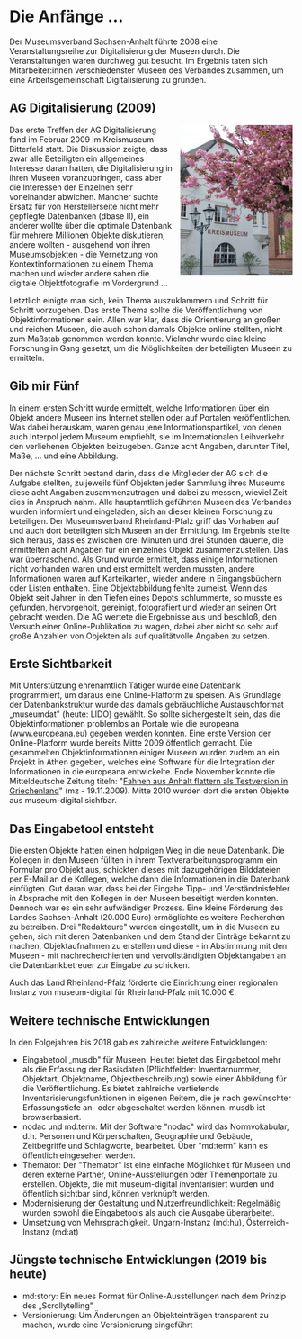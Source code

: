 Die Anfänge ...
================

Der Museumsverband Sachsen-Anhalt führte 2008 eine Veranstaltungsreihe zur Digitalisierung der Museen durch. Die Veranstaltungen waren durchweg gut besucht. Im Ergebnis taten sich Mitarbeiter:innen verschiedenster Museen des Verbandes zusammen, um eine Arbeitsgemeinschaft Digitalisierung zu gründen.

AG Digitalisierung (2009)
-------------------------

<img alt="Das Kreismuseum Bitterfeld" src="../assets/chapter_1-1/kreismuseum_bitterfeld.jpg" style="float: right; margin-left: 1em;" />

Das erste Treffen der AG Digitalisierung fand im Februar 2009 im Kreismuseum Bitterfeld statt. Die Diskussion zeigte, dass zwar alle Beteiligten ein allgemeines Interesse daran hatten, die Digitalisierung in ihren Museen voranzubringen, dass aber die Interessen der Einzelnen sehr voneinander abwichen. Mancher suchte Ersatz für von Herstellerseite nicht mehr gepflegte Datenbanken (dbase II), ein anderer wollte über die optimale Datenbank für mehrere Millionen Objekte diskutieren, andere wollten - ausgehend von ihren Museumsobjekten - die Vernetzung von Kontextinformationen zu einem Thema machen und wieder andere sahen die digitale Objektfotografie im Vordergrund ...

Letztlich einigte man sich, kein Thema auszuklammern und Schritt für Schritt vorzugehen. Das erste Thema sollte die Veröffentlichung von Objektinformationen sein. Allen war klar, dass die Orientierung an großen und reichen Museen, die auch schon damals Objekte online stellten, nicht zum Maßstab genommen werden konnte. Vielmehr wurde eine kleine Forschung in Gang gesetzt, um die Möglichkeiten der beteiligten Museen zu ermitteln.

Gib mir Fünf
------------

In einem ersten Schritt wurde ermittelt, welche Informationen über ein Objekt andere Museen ins Internet stellen oder auf Portalen veröffentlichen. Was dabei herauskam, waren genau jene Informationspartikel, von denen auch Interpol jedem Museum empfiehlt, sie im Internationalen Leihverkehr den verliehenen Objekten beizugeben. Ganze acht Angaben, darunter Titel, Maße, ... und eine Abbildung.

Der nächste Schritt bestand darin, dass die Mitglieder der AG sich die Aufgabe stellten, zu jeweils fünf Objekten jeder Sammlung ihres Museums diese acht Angaben zusammenzutragen und dabei zu messen, wieviel Zeit dies in Anspruch nahm. Alle hauptamtlich geführten Museen des Verbandes wurden informiert und eingeladen, sich an dieser kleinen Forschung zu beteiligen. Der Museumsverband Rheinland-Pfalz griff das Vorhaben auf und auch dort beteiligten sich Museen an der Ermittlung. Im Ergebnis stellte sich heraus, dass es zwischen drei Minuten und drei Stunden dauerte, die ermittelten acht Angaben für ein einzelnes Objekt zusammenzustellen. Das war überraschend. Als Grund wurde ermittelt, dass einige Informationen nicht vorhanden waren und erst ermittelt werden mussten, andere Informationen waren auf Karteikarten, wieder andere in Eingangsbüchern oder Listen enthalten. Eine Objektabbildung fehlte zumeist. Wenn das Objekt seit Jahren in den Tiefen eines Depots schlummerte, so musste es gefunden, hervorgeholt, gereinigt, fotografiert und wieder an seinen Ort gebracht werden. Die AG wertete die Ergebnisse aus und beschloß, den Versuch einer Online-Publikation zu wagen, dabei aber nicht so sehr auf große Anzahlen von Objekten als auf qualitätvolle Angaben zu setzen.

Erste Sichtbarkeit
------------------

Mit Unterstützung ehrenamtlich Tätiger wurde eine Datenbank
programmiert, um daraus eine Online-Platform zu speisen. Als Grundlage der Datenbankstruktur wurde das damals gebräuchliche Austauschformat „museumdat" (heute: LIDO) gewählt. So sollte sichergestellt sein, das die Objektinformationen problemlos an Portale wie die europeana (www.europeana.eu) gegeben werden konnten. Eine erste Version der Online-Platform wurde bereits Mitte 2009 öffentlich gemacht. Die gesammelten Objektinformationen einiger Museen wurden zudem an ein Projekt in Athen gegeben, welches eine Software für die Integration der Informationen in die europeana entwickelte. Ende November konnte die Mitteldeutsche Zeitung titeln: "[Fahnen aus Anhalt flattern als Testversion in Griechenland](http://www.mz-web.de/bernburg/fahnen-aus-anhalt-flattern-als-testversion-in-griechenland-7950844)" (mz - 19.11.2009). Mitte 2010 wurden dort die ersten Objekte aus museum-digital sichtbar.

Das Eingabetool entsteht
------------------------

Die ersten Objekte hatten einen holprigen Weg in die neue Datenbank. Die Kollegen in den Museen füllten in ihrem Textverarbeitungsprogramm ein Formular pro Objekt aus, schickten dieses mit dazugehörigen Bilddateien per E-Mail an die Kollegen, welche dann die Informationen in die Datenbank einfügten. Gut daran war, dass bei der Eingabe Tipp- und Verständnisfehler in Absprache mit den Kollegen in den Museen beseitigt werden konnten. Dennoch war es ein sehr aufwändiger Prozess. Eine kleine Förderung des Landes Sachsen-Anhalt (20.000 Euro) ermöglichte es weitere Recherchen zu betreiben. Drei "Redakteure" wurden eingestellt, um in die Museen zu gehen, sich mit deren Datenbanken und dem Stand der Einträge bekannt zu machen, Objektaufnahmen zu erstellen und diese - in Abstimmung mit den Museen - mit nachrecherchierten und vervollständigten Objektangaben an die Datenbankbetreuer zur Eingabe zu schicken.

Auch das Land Rheinland-Pfalz förderte die Einrichtung einer regionalen Instanz von museum-digital für Rheinland-Pfalz mit 10.000 €.

Weitere technische Entwicklungen
---------------------------------

In den Folgejahren bis 2018 gab es zahlreiche weitere Entwicklungen:

-   Eingabetool „musdb" für Museen: Heutet bietet das Eingabetool mehr als die Erfassung der Basisdaten (Pflichtfelder: Inventarnummer, Objektart, Objektname, Objektbeschreibung) sowie einer Abbildung für die Veröffentlichung. Es bietet zahlreiche vertiefende     Inventarisierungsfunktionen in eigenen Reitern, die je nach gewünschter Erfassungstiefe an- oder abgeschaltet werden können. musdb ist browserbasiert.
-   nodac und md:term: Mit der Software "nodac" wird das     Normvokabular, d.h. Personen und Körperschaften, Geographie und Gebäude, Zeitbegriffe und Schlagworte, bearbeitet. Über "md:term" kann es öffentlich eingesehen werden.
-   Themator: Der "Themator" ist eine einfache Möglichkeit für Museen und deren externe Partner, Online-Ausstellungen oder Themenportale zu erstellen. Objekte, die mit museum-digital inventarisiert wurden und öffentlich sichtbar sind, können verknüpft werden.
-   Modernisierung der Gestaltung und Nutzerfreundlichkeit: Regelmäßig wurden sowohl die Eingabetools als auch die Ausgabe überarbeitet.
-   Umsetzung von Mehrsprachigkeit. Ungarn-Instanz (md:hu), Österreich-Instanz (md:at)

Jüngste technische Entwicklungen (2019 bis heute)
-------------------------------------------------

-   md:story: Ein neues Format für Online-Ausstellungen nach dem Prinzip des „Scrollytelling"
-   Versionierung: Um Änderungen an Objekteinträgen transparent zu machen, wurde eine Versionierung eingeführt
